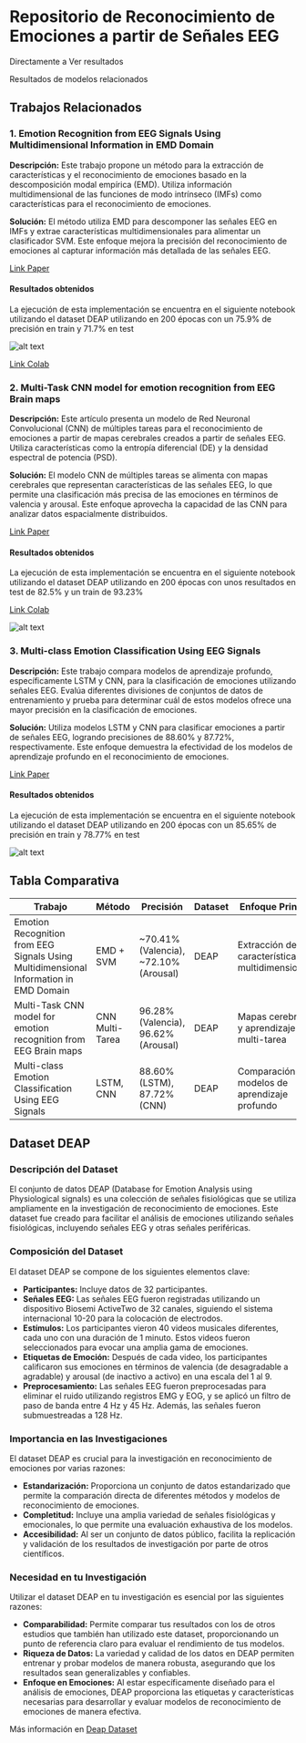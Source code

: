 # Repositorio de Reconocimiento de Emociones a partir de Señales EEG

Directamente a   Ver resultados

Resultados de modelos relacionados

## Trabajos Relacionados

### 1. Emotion Recognition from EEG Signals Using Multidimensional Information in EMD Domain

**Descripción:** Este trabajo propone un método para la extracción de características y el reconocimiento de emociones basado en la descomposición modal empírica (EMD). Utiliza información multidimensional de las funciones de modo intrínseco (IMFs) como características para el reconocimiento de emociones.

**Solución:** El método utiliza EMD para descomponer las señales EEG en IMFs y extrae características multidimensionales para alimentar un clasificador SVM. Este enfoque mejora la precisión del reconocimiento de emociones al capturar información más detallada de las señales EEG.

[Link Paper](https://onlinelibrary.wiley.com/doi/10.1155/2017/8317357)


#### Resultados obtenidos


La ejecución de esta implementación se encuentra en el siguiente notebook utilizando el dataset DEAP utilizando en 200 épocas con un 75.9% de precisión en train y 71.7% en test

![alt text](image-3.png)

[Link Colab](https://colab.research.google.com/drive/1WrATP0vMAtg0CexIkO7k335cPNExIUkE?usp=sharing)

### 2. Multi-Task CNN model for emotion recognition from EEG Brain maps

**Descripción:** Este artículo presenta un modelo de Red Neuronal Convolucional (CNN) de múltiples tareas para el reconocimiento de emociones a partir de mapas cerebrales creados a partir de señales EEG. Utiliza características como la entropía diferencial (DE) y la densidad espectral de potencia (PSD).

**Solución:** El modelo CNN de múltiples tareas se alimenta con mapas cerebrales que representan características de las señales EEG, lo que permite una clasificación más precisa de las emociones en términos de valencia y arousal. Este enfoque aprovecha la capacidad de las CNN para analizar datos espacialmente distribuidos.

[Link Paper](https://www.researchgate.net/publication/356727064_Multi-Task_CNN_model_for_emotion_recognition_from_EEG_Brain_maps)

#### Resultados obtenidos

La ejecución de esta implementación se encuentra en el siguiente notebook utilizando el dataset DEAP utilizando en 200 épocas con unos resultados en test de 82.5% y un train de 93.23%

[Link Colab](https://colab.research.google.com/drive/1PylfW9CCpFXbsfmkFgX_yyUH3wmR2aDn?usp=sharing)

![alt text](image-2.png)
### 3. Multi-class Emotion Classification Using EEG Signals

**Descripción:** Este trabajo compara modelos de aprendizaje profundo, específicamente LSTM y CNN, para la clasificación de emociones utilizando señales EEG. Evalúa diferentes divisiones de conjuntos de datos de entrenamiento y prueba para determinar cuál de estos modelos ofrece una mayor precisión en la clasificación de emociones.

**Solución:** Utiliza modelos LSTM y CNN para clasificar emociones a partir de señales EEG, logrando precisiones de 88.60% y 87.72%, respectivamente. Este enfoque demuestra la efectividad de los modelos de aprendizaje profundo en el reconocimiento de emociones.



[Link Paper](https://link.springer.com/chapter/10.1007/978-981-16-0401-0_38)

#### Resultados obtenidos

La ejecución de esta implementación se encuentra en el siguiente notebook utilizando el dataset DEAP utilizando en 200 épocas con un 85.65% de precisión en train y 78.77% en test


![alt text](image-4.png)

## Tabla Comparativa

| Trabajo | Método | Precisión | Dataset | Enfoque Principal |
| --- | --- | --- | --- | --- |
| Emotion Recognition from EEG Signals Using Multidimensional Information in EMD Domain | EMD + SVM | ~70.41% (Valencia), ~72.10% (Arousal) | DEAP | Extracción de características multidimensionales |
| Multi-Task CNN model for emotion recognition from EEG Brain maps | CNN Multi-Tarea | 96.28% (Valencia), 96.62% (Arousal) | DEAP | Mapas cerebrales y aprendizaje multi-tarea |
| Multi-class Emotion Classification Using EEG Signals | LSTM, CNN | 88.60% (LSTM), 87.72% (CNN) | DEAP | Comparación de modelos de aprendizaje profundo |



## Dataset DEAP

### Descripción del Dataset

El conjunto de datos DEAP (Database for Emotion Analysis using Physiological signals) es una colección de señales fisiológicas que se utiliza ampliamente en la investigación de reconocimiento de emociones. Este dataset fue creado para facilitar el análisis de emociones utilizando señales fisiológicas, incluyendo señales EEG y otras señales periféricas.

### Composición del Dataset

El dataset DEAP se compone de los siguientes elementos clave:

- **Participantes:** Incluye datos de 32 participantes.
- **Señales EEG:** Las señales EEG fueron registradas utilizando un dispositivo Biosemi ActiveTwo de 32 canales, siguiendo el sistema internacional 10-20 para la colocación de electrodos.
- **Estímulos:** Los participantes vieron 40 videos musicales diferentes, cada uno con una duración de 1 minuto. Estos videos fueron seleccionados para evocar una amplia gama de emociones.
- **Etiquetas de Emoción:** Después de cada video, los participantes calificaron sus emociones en términos de valencia (de desagradable a agradable) y arousal (de inactivo a activo) en una escala del 1 al 9.
- **Preprocesamiento:** Las señales EEG fueron preprocesadas para eliminar el ruido utilizando registros EMG y EOG, y se aplicó un filtro de paso de banda entre 4 Hz y 45 Hz. Además, las señales fueron submuestreadas a 128 Hz.

### Importancia en las Investigaciones

El dataset DEAP es crucial para la investigación en reconocimiento de emociones por varias razones:

- **Estandarización:** Proporciona un conjunto de datos estandarizado que permite la comparación directa de diferentes métodos y modelos de reconocimiento de emociones.
- **Completitud:** Incluye una amplia variedad de señales fisiológicas y emocionales, lo que permite una evaluación exhaustiva de los modelos.
- **Accesibilidad:** Al ser un conjunto de datos público, facilita la replicación y validación de los resultados de investigación por parte de otros científicos.

### Necesidad en tu Investigación

Utilizar el dataset DEAP en tu investigación es esencial por las siguientes razones:

- **Comparabilidad:** Permite comparar tus resultados con los de otros estudios que también han utilizado este dataset, proporcionando un punto de referencia claro para evaluar el rendimiento de tus modelos.
- **Riqueza de Datos:** La variedad y calidad de los datos en DEAP permiten entrenar y probar modelos de manera robusta, asegurando que los resultados sean generalizables y confiables.
- **Enfoque en Emociones:** Al estar específicamente diseñado para el análisis de emociones, DEAP proporciona las etiquetas y características necesarias para desarrollar y evaluar modelos de reconocimiento de emociones de manera efectiva.


Más información en [Deap Dataset](https://www.eecs.qmul.ac.uk/mmv/datasets/deap/)